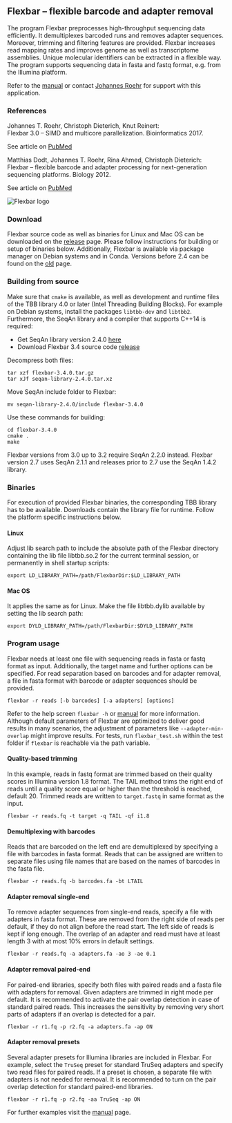 ## Flexbar – flexible barcode and adapter removal

The program Flexbar preprocesses high-throughput sequencing data efficiently. It demultiplexes barcoded runs and removes adapter sequences. Moreover, trimming and filtering features are provided. Flexbar increases read mapping rates and improves genome as well as transcriptome assemblies. Unique molecular identifiers can be extracted in a flexible way. The program supports sequencing data in fasta and fastq format, e.g. from the Illumina platform.

Refer to the [manual](https://github.com/seqan/flexbar/wiki) or contact [Johannes Roehr](https://github.com/jtroehr) for support with this application.


### References

Johannes T. Roehr, Christoph Dieterich, Knut Reinert:  
Flexbar 3.0 – SIMD and multicore parallelization. Bioinformatics 2017.

See article on [PubMed](https://www.ncbi.nlm.nih.gov/pubmed/28541403)

Matthias Dodt, Johannes T. Roehr, Rina Ahmed, Christoph Dieterich:  
Flexbar – flexible barcode and adapter processing for next-generation sequencing platforms. Biology 2012.

See article on [PubMed](https://www.ncbi.nlm.nih.gov/pubmed/24832523)

![Flexbar logo](https://github.com/seqan/flexbar/wiki/images/flexbar-logo.png)


### Download

Flexbar source code as well as binaries for Linux and Mac OS can be downloaded on the [release](https://github.com/seqan/flexbar/releases) page. Please follow instructions for building or setup of binaries below. Additionally, Flexbar is available via package manager on Debian systems and in Conda. Versions before 2.4 can be found on the [old](https://sourceforge.net/projects/flexbar) page.


### Building from source

Make sure that `cmake` is available, as well as development and runtime files of the TBB library 4.0 or later (Intel Threading Building Blocks). For example on Debian systems, install the packages `libtbb-dev` and `libtbb2`. Furthermore, the SeqAn library and a compiler that supports C++14 is required:

* Get SeqAn library version 2.4.0 [here](https://github.com/seqan/seqan/releases/download/seqan-v2.4.0/seqan-library-2.4.0.tar.xz)
* Download Flexbar 3.4 source code [release](https://github.com/seqan/flexbar/releases)

Decompress both files:

	tar xzf flexbar-3.4.0.tar.gz
	tar xJf seqan-library-2.4.0.tar.xz

Move SeqAn include folder to Flexbar:

	mv seqan-library-2.4.0/include flexbar-3.4.0

Use these commands for building:

	cd flexbar-3.4.0
	cmake .
	make

Flexbar versions from 3.0 up to 3.2 require SeqAn 2.2.0 instead. Flexbar version 2.7 uses SeqAn 2.1.1 and releases prior to 2.7 use the SeqAn 1.4.2 library.


### Binaries

For execution of provided Flexbar binaries, the corresponding TBB library has to be available. Downloads contain the library file for runtime. Follow the platform specific instructions below.

#### Linux
Adjust lib search path to include the absolute path of the Flexbar directory containing the lib file libtbb.so.2 for the current terminal session, or permanently in shell startup scripts:

	export LD_LIBRARY_PATH=/path/FlexbarDir:$LD_LIBRARY_PATH

#### Mac OS
It applies the same as for Linux. Make the file libtbb.dylib available by setting the lib search path:

	export DYLD_LIBRARY_PATH=/path/FlexbarDir:$DYLD_LIBRARY_PATH


### Program usage

Flexbar needs at least one file with sequencing reads in fasta or fastq format as input. Additionally, the target name and further options can be specified. For read separation based on barcodes and for adapter removal, a file in fasta format with barcode or adapter sequences should be provided.

	flexbar -r reads [-b barcodes] [-a adapters] [options]

Refer to the help screen `flexbar -h` or [manual](https://github.com/seqan/flexbar/wiki) for more information. Although default parameters of Flexbar are optimized to deliver good results in many scenarios, the adjustment of parameters like `--adapter-min-overlap` might improve results. For tests, run `flexbar_test.sh` within the test folder if `flexbar` is reachable via the path variable.

#### Quality-based trimming

In this example, reads in fastq format are trimmed based on their quality scores in Illumina version 1.8 format. The TAIL method trims the right end of reads until a quality score equal or higher than the threshold is reached, default 20. Trimmed reads are written to `target.fastq` in same format as the input.

	flexbar -r reads.fq -t target -q TAIL -qf i1.8

#### Demultiplexing with barcodes

Reads that are barcoded on the left end are demultiplexed by specifying a file with barcodes in fasta format. Reads that can be assigned are written to separate files using file names that are based on the names of barcodes in the fasta file.

	flexbar -r reads.fq -b barcodes.fa -bt LTAIL

#### Adapter removal single-end

To remove adapter sequences from single-end reads, specify a file with adapters in fasta format. These are removed from the right side of reads per default, if they do not align before the read start. The left side of reads is kept if long enough. The overlap of an adapter and read must have at least length 3 with at most 10% errors in default settings.

	flexbar -r reads.fq -a adapters.fa -ao 3 -ae 0.1

#### Adapter removal paired-end

For paired-end libraries, specify both files with paired reads and a fasta file with adapters for removal. Given adapters are trimmed in right mode per default. It is recommended to activate the pair overlap detection in case of standard paired reads. This increases the sensitivity by removing very short parts of adapters if an overlap is detected for a pair.

	flexbar -r r1.fq -p r2.fq -a adapters.fa -ap ON

#### Adapter removal presets

Several adapter presets for Illumina libraries are included in Flexbar. For example, select the `TruSeq` preset for standard TruSeq adapters and specify two read files for paired reads. If a preset is chosen, a separate file with adapters is not needed for removal. It is recommended to turn on the pair overlap detection for standard paired-end libraries.

	flexbar -r r1.fq -p r2.fq -aa TruSeq -ap ON

For further examples visit the [manual](https://github.com/seqan/flexbar/wiki) page.

